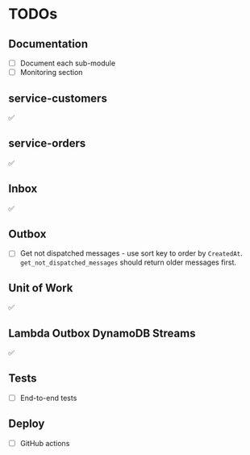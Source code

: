 # TODOs

## Documentation

- [ ] Document each sub-module
- [ ] Monitoring section

## service-customers

✅

## service-orders

✅

## Inbox

✅

## Outbox

- [ ] Get not dispatched messages - use sort key to order by `CreatedAt`. `get_not_dispatched_messages` should return older messages first.

## Unit of Work

✅

## Lambda Outbox DynamoDB Streams

✅

## Tests

- [ ] End-to-end tests

## Deploy

- [ ] GitHub actions
